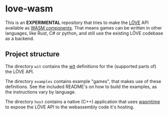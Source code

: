 # love-wasm

This is an **EXPERIMENTAL** repository that tries to make the [LÖVE][] API available as [WASM components][].
That means games can be written in other languages, like Rust, C# or python, and still use the existing LÖVE codebase as a backend.

## Project structure

The directory `wit` contains the [wit][] definitions for the (supported parts of) the LÖVE API.

The directory `examples` contains example "games", that makes use of these definitions. See the included README's on how to build the examples, as the instructions vary by language.

The directory `host` contains a native (C++) application that uses [wasmtime][] to expose the LÖVE API to the webassembly code it's hosting.

[LÖVE]: https://love2d.org
[WASM components]: https://component-model.bytecodealliance.org/
[wit]: https://component-model.bytecodealliance.org/design/wit.html
[wasmtime]: https://wasmtime.dev/
